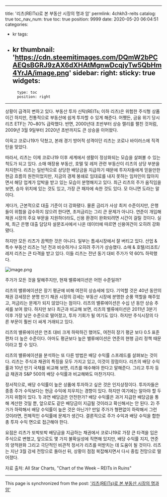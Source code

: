 
---
title: '리츠(REITs)로 본 부동산 시장의 명과 암'
permlink: 4chkh3-reits
catalog: true
toc_nav_num: true
toc: true
position: 9999
date: 2020-05-20 06:04:51
categories:
- kr
tags:
- kr
thumbnail: 'https://cdn.steemitimages.com/DQmW2bPCAEQsBGRJ9zAX6dXHAtMgnwDcqjyTw5QbHm4YrJA/image.png'
sidebar:
    right:
        sticky: true
widgets:
    -
        type: toc
        position: right
---


상황이 급격히 변하고 있다. 부동산 투자 신탁(REITs; 이하 리츠)은 위험한 주식형 상품이긴 하지만, 전통적으로 부동산에 쉽게 투자할 수 있게 해준다. 어쨌든, 금융 위기 당시 리츠 ETF는 70~80% 급락했다. 반면, 2000년대 초반부터 상승 랠리를 펼친 것처럼, 2009년 3월 9일부터 2020년 초반까지도 큰 상승을 이어왔다.


이윽고 코로나19가 닥쳤고, 본래 경기 방어적 성격이던 리츠는 코로나 바이러스에 직격탄을 맞았다.


따라서, 리츠는 이제 코로나19 이후 세계에서 생활이 정상화되는 모습을 살펴볼 수 있는 척도가 되고 있다. 소매 매장용 부동산, 호텔 및 레저 관련 부동산이 리츠의 상당 부분을 차지한다. 리츠는 일반적으로 상당한 배당금을 지급하기 때문에 투자자들에게 믿을만한 현금 흐름의 원천이었지만, 지금의 경제 봉쇄로 임대료를 내지 못하는 임차인이 많아지면서 해당 업계가 압박을 받고 있는 모습이 분명해지고 있다. 최근 리츠의 주가 움직임을 보면, 승자 위치에 있는 것도 있고, 가장 큰 패자에 속한 것도 있다. 모 아니면 도라는 말이다.


게다가, 근본적으로 대출 기준이 더 강화됐다. 물론 금리가 사상 최저 수준이지만, 은행들이 위험을 감수하지 않으려 한다면, 초저금리는 그리 큰 문제가 아니다. 연준이 개입해 채권 시장의 주요 부문을 지원하더라도, 신용 환경이 완화되려면 시간이 걸릴 것이다. 실제, 최근 은행 대출 담당자 설문조사에서 나온 데이터에 따르면 신용여건이 오히려 강화됐다.


하지만 모든 리츠가 끔찍한 것은 아니다. 일부는 틈새시장에서 잘 버티고 있다. 산업 & 특수 부동산 리츠는 1년 전과 비슷하거나 오히려 주가가 상승했다. 소매 & 호텔/리조트/레저 리츠는 큰 타격을 받고 있다. 이들 리츠는 전년 동기 대비 주가가 약 60% 하락했다.



![image.png](https://cdn.steemitimages.com/DQmW2bPCAEQsBGRJ9zAX6dXHAtMgnwDcqjyTw5QbHm4YrJA/image.png)



주가가 모든 것을 말해주지만, 현재 밸류에이션은 어떤 수준일까?


리츠의 밸류에이션은 장기 평균에 비해 여전히 상승세에 있다. 기억할 것은 40년 동안의 채권 강세장은 분명 만기 채권 시장의 강세는 부동산 시장에 분명한 순풍 역할을 해주었고, 저금리는 문제가 되지 않았다는 점이다. 리츠의 밸류에이션은 수십 년 동안 상승 추세를 보여 왔다. 하지만 보다 최근과 비교해 보면, 리츠의 밸류에이션은 2011년 3분기 이후 가장 낮은 수준으로 떨어졌고, 투자 기회가 될 여기도 있다. 하지만 주식시장의 다른 부문이 훨씬 더 싸게 거래되고 있다.


리츠의 밸류에이션은 연초 대비 크게 하락하긴 했어도, 여전히 장기 평균 보다 0.5 표준편차 더 높은 수준이다. 아마도 평균보다 높은 밸류에이션은 연준의 현행 금리 정책 때문이라고 할 수 있다.


리츠의 밸류에이션을 분석하는 또 다른 방법은 배당 수익률 스프레드를 살펴보는 것이다. 리츠는 주식과 채권의 특징을 모두 가지고 있고, 이것이 장점이다. 리츠의 배당 수익률과 10년 만기 국채를 비교해 보면, 리츠를 매수해야 한다고 말해준다. 그리고 투자 등급 채권과 S&P 500의 배당 수익률과 비교해봐도 마찬가지다.


정서적으로, 배당 수익률이 높은 상품에 투자하고 싶은 것은 인지상정이다. 투자자들은 종종 주가 수익보다는 현금 수익에 치우치는 경향이 있다. 하지만 여기에는 알아야 할 두 가지 위험이 있다. 1) 과연 배당금은 안전한가? 배당 수익률은 과거 지급한 배당금을 통해 계산한 것일 뿐, 앞으로도 같은 배당금이 지급될 것이라고 확신해서는 안 된다. 2) 주가가 하락해서 배당 수익률이 높은 것은 아닌가? 만일 주가가 형편없이 하락해서 그런 것이라면, 전체적인 수익률에 문제가 생긴다. 결론적으로 주가 수익과 배당 수익을 합한 총 투자 수익 면으로 접근해야 한다.


요점은 리츠가 또박또박 배당금을 지급하는 채권에서 코로나19로 가장 큰 타격을 입은 주식으로 변했고, 앞으로도 몇 가지 불확실성에 직면해 있지만, 배당 수익률 지지, 연준의 양적완화 그리고 극단적인 비관적 정서가 리츠를 떠받치는 데 도움이 될 것이다. 리츠는 지난 3월 강세 전망으로 돌아선 뒤, 상황이 점점 복잡해지면서 다시 중립 전망으로 떨어졌다.


자료 출처: All Star Charts, "Chart of the Week – REITs in Ruins"

- - -

This page is synchronized from the post: ['리츠(REITs)로 본 부동산 시장의 명과 암'](https://steemit.com/@pius.pius/4chkh3-reits)
